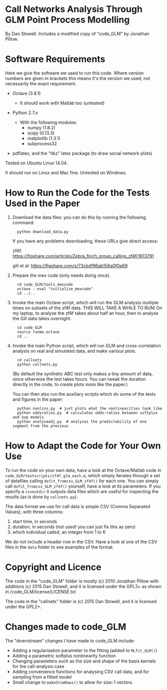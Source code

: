 Call Networks Analysis Through GLM Point Process Modelling
==========================================================
By Dan Stowell.
Includes a modified copy of "code_GLM" by Jonathan Pillow.


Software Requirements
=====================
Here we give the software we used to run this code. Where version numbers are given in brackets this
means it's the version we used, not necessarily the exact requirement.

* Octave (3.8.1)
   * It should work with Matlab too (untested)

* Python 2.7.x
   * With the following modules:
      * numpy (1.8.2)
      * scipy (0.13.3)
      * matplotlib (1.3.1)
      * subprocess32

* pdflatex, and the "tikz" latex package (to draw social network plots)

Tested on Ubuntu Linux 14.04.

It should run on Linux and Mac fine. Untested on Windows.


How to Run the Code for the Tests Used in the Paper
===================================================

1. Download the data files: you can do this by running the following command:

         python download_data.py

      If you have any problems downloading, these URLs give direct access:

      zf4f: https://figshare.com/articles/Zebra_finch_group_calling_zf4f/1613791

      gill et al: https://figshare.com/s/73cbdf96ab156a0f0a69

2. Prepare the mex code (only needs doing once).

         cd code_GLM/tools_mexcode
         octave --eval "initialize_mexcode"
         cd ../..

3. Invoke the main Octave script, which will run the GLM analysis multiple times on subsets of the zf4f data.
   THIS WILL TAKE A WHILE TO RUN! On my laptop, to analyse the zf4f takes about half an hour, then to analyse
   the Gill data takes overnight.

         cd code_GLM
         source runme.octave
         cd ..

4. Invoke the main Python script, which will run GLM and cross-correlation analysis on real and simulated data, and make various plots.

         cd callnets
         python callnets.py

    (By default the synthetic ABC test only makes a tiny amount of data, since otherwise the test
    takes hours. You can tweak the duration directly in the code, to create plots more like the paper.)

    You can then also run the auxiliary scripts which do some of the tests and figures in the paper:

         python nonlins.py  # just plots what the nonlinearities look like
         python oddsratios.py  # calculates odds-ratios between softplus and exp models
         python analyseadj.py  # analyses the predictability of one segment from the previous

How to Adapt the Code for Your Own Use
======================================

To run the code on your own data, have a look at the Octave/Matlab code in `code_GLM/testscripts/zf4f_glm_each.m`, which simply iterates through a set of datafiles calling `dofit_fromcsv_GLM_zf4f()` for each one. You can simply call `dofit_fromcsv_GLM_zf4f()` yourself, have a look at its parameters. If you specify a `csvoutdir` it outputs data files which are useful for inspecting the results (as is done by `callnets.py`).

The data format we use for call data is simple CSV (Comma Separated Values), with three columns:

1. start time, in seconds
2. duration, in seconds (not used! you can just fix this as zero)
3. which individual called, an integer from 1 to K

We do not include a header row in the CSV. Have a look at one of the CSV files in the `data` folder to see examples of the format.

Copyright and Licence
=====================
The code in the "code_GLM" folder is mostly (c) 2010 Jonathan Pillow with additions (c) 2015 Dan Stowell,
and it is licensed under the GPL3+ as shown in /code_GLM/license/LICENSE.txt

The code in the "callnets" folder is (c) 2015 Dan Stowell,
and it is licensed under the GPL2+.


Changes made to code_GLM
========================
The "downstream" changes I have made to code_GLM include:

* Adding a regularisation parameter to the fitting (added to `MLfit_GLM()`)
* Adding a parametric softplus nonlinearity function
* Changing parameters such as the size and shape of the basis kernels for the call-analysis case
* Adding convenience functions for analysing CSV call data, and for sampling from a fitted model
* Small change to `makeStimRows()` to allow for size-1 vectors.

